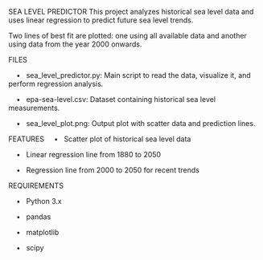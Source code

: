 SEA LEVEL PREDICTOR
This project analyzes historical sea level data and uses linear regression to predict future sea level trends. 

Two lines of best fit are plotted: one using all available data and another using data from the year 2000 onwards.


FILES

    •   sea_level_predictor.py: Main script to read the data, visualize it, and perform regression analysis.

    •   epa-sea-level.csv: Dataset containing historical sea level measurements.

    •   sea_level_plot.png: Output plot with scatter data and prediction lines.


FEATURES
    •   Scatter plot of historical sea level data

    •   Linear regression line from 1880 to 2050

    •   Regression line from 2000 to 2050 for recent trends


REQUIREMENTS

    •   Python 3.x

    •   pandas

    •   matplotlib

    •   scipy
